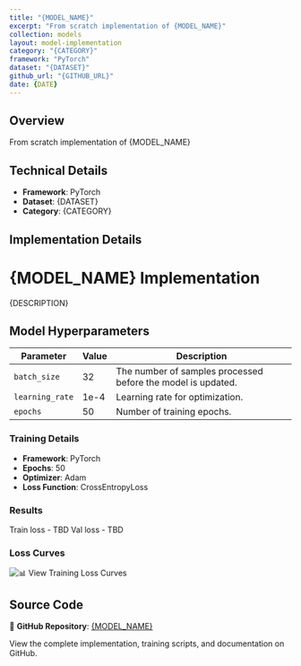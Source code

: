```yaml
---
title: "{MODEL_NAME}"
excerpt: "From scratch implementation of {MODEL_NAME}"
collection: models
layout: model-implementation
category: "{CATEGORY}"
framework: "PyTorch"
dataset: "{DATASET}"
github_url: "{GITHUB_URL}"
date: {DATE}
---
```


## Overview
From scratch implementation of {MODEL_NAME}

## Technical Details
- **Framework**: PyTorch
- **Dataset**: {DATASET}
- **Category**: {CATEGORY}

## Implementation Details

# {MODEL_NAME} Implementation

{DESCRIPTION}

## Model Hyperparameters

| Parameter    | Value    | Description                                                                 
|--------------|----------|-----------------------------------------------------------------------------|
| `batch_size` | 32       | The number of samples processed before the model is updated.                |
| `learning_rate` | 1e-4   | Learning rate for optimization.                                             |
| `epochs`     | 50       | Number of training epochs.                                                  |

### Training Details

- **Framework**: PyTorch
- **Epochs**: 50
- **Optimizer**: Adam
- **Loss Function**: CrossEntropyLoss

### Results

Train loss - TBD
Val loss - TBD

### Loss Curves

![📊 View Training Loss Curves]({LOSS_CURVE_URL})

## Source Code
📁 **GitHub Repository**: [{MODEL_NAME}]({GITHUB_URL})

View the complete implementation, training scripts, and documentation on GitHub.
